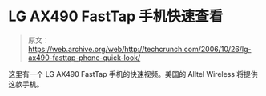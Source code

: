 # LG AX490 FastTap 手机快速查看

> 原文：<https://web.archive.org/web/http://techcrunch.com/2006/10/26/lg-ax490-fasttap-phone-quick-look/>

这里有一个 LG AX490 FastTap 手机的快速视频。美国的 Alltel Wireless 将提供这款手机。